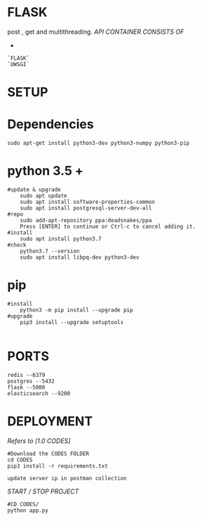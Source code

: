 # FLASK

post , get and multithreading.
*API CONTAINER CONSISTS OF*

   *
    `FLASK`
    `UWSGI`

# SETUP
# Dependencies
```
sudo apt-get install python3-dev python3-numpy python3-pip

```
# python 3.5 +
```
#update & upgrade
    sudo apt update
    sudo apt install software-properties-common
    sudo apt install postgresql-server-dev-all
#repo
    sudo add-apt-repository ppa:deadsnakes/ppa
    Press [ENTER] to continue or Ctrl-c to cancel adding it.
#install
    sudo apt install python3.7
#check
    python3.7 --version
    sudo apt install libpq-dev python3-dev
```
# pip 
```
#install
    python3 -m pip install --upgrade pip
#upgrade
    pip3 install --upgrade setuptools
    
```
# PORTS
```
redis --6379
postgres --5432
flask --5000
elasticsearch --9200
```
# DEPLOYMENT
*Refers to [1.0 CODES]*
```
#Download the CODES FOLDER 
cd CODES
pip3 install -r requirements.txt

update server ip in postman collection

```
*START / STOP PROJECT*
```
#CD CODES/
python app.py
```
